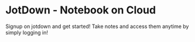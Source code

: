 # JotDown - Notebook on Cloud
Signup on jotdown and get started! Take notes and access them anytime by simply logging in!
